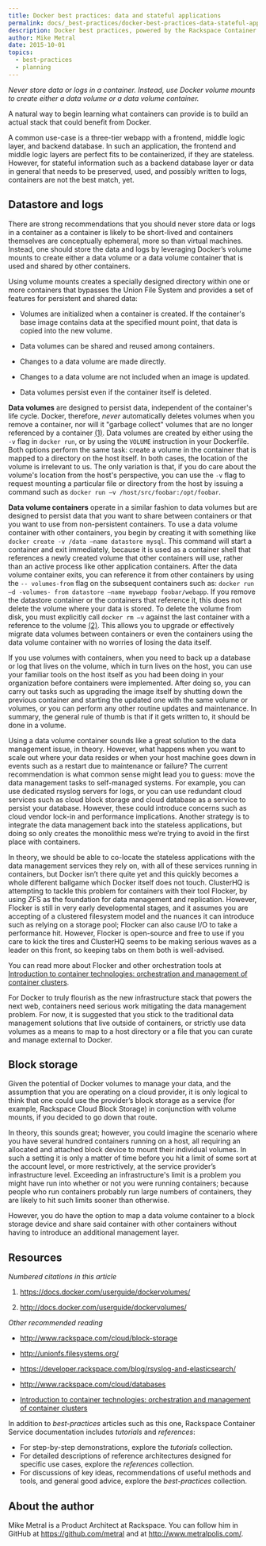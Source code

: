 ```yaml
---
title: Docker best practices: data and stateful applications
permalink: docs/_best-practices/docker-best-practices-data-stateful-applications/
description: Docker best practices, powered by the Rackspace Container Service
author: Mike Metral
date: 2015-10-01
topics:
  - best-practices
  - planning
---
```


*Never store data or logs in a container. Instead, use Docker volume mounts to create either a data volume or a data volume container.*

A natural way to begin learning what containers can provide is to build an
actual stack that could benefit from Docker.

A common use-case is a three-tier webapp with a
frontend, middle logic layer, and backend database. In such an application, the
frontend and middle logic layers are perfect fits to be containerized,
if they are stateless. However, for
stateful information such as a backend database layer or data in
general that needs to be preserved, used, and possibly written to logs,
containers are not the best match, yet.

## Datastore and logs

There are strong recommendations that you should never store data or
logs in a container as a container is likely to be short-­lived
and containers themselves are conceptually ephemeral, more so than
virtual machines. Instead, one should store the data and logs by leveraging
Docker’s volume mounts to create either a data volume or a data volume
container that is used and shared by other containers.

Using volume mounts creates a specially designed directory within one
or more containers that bypasses the Union File System and provides a
set of features for persistent and shared data:

- Volumes are initialized when a container is created. If the
  container's base image contains data at the specified mount point,
  that data is copied into the new volume.

- Data volumes can be shared and reused among containers.

- Changes to a data volume are made directly.

- Changes to a data volume are not included when an image is updated.

- Data volumes persist even if the container itself is deleted.

**Data volumes** are designed to persist data, independent of the
container's life cycle. Docker, therefore, *never* automatically
deletes volumes when you remove a container, nor will it "garbage
collect" volumes that are no longer referenced by a container [(1)](#resources).
Data volumes are created by either using the `-­v` flag in `docker run`,
or by using the `VOLUME` instruction in your Dockerfile.
Both options perform the same task: create a volume in the
container that is mapped to a directory on the host itself.
In both cases, the location of the volume is irrelevant to us.
The only variation is that, if you do care about the volume's location
from the host's perspective,
you can use the `-v` flag to request
mounting a particular file or directory from the host by
issuing a command such as `docker run –v /host/src/foobar:/opt/foobar`.

**Data volume containers** operate in a similar fashion to data volumes
but are designed to persist data that you want to share between
containers or that you want to use from non-persistent containers. To use a
data volume container with other containers, you begin by creating
it with something like `docker create -v /data –name datastore mysql`.
This command will
start a container and exit immediately, because it is used as a
container shell that references a newly created volume that other
containers will use, rather than an active process like other application
containers. After the data volume container exits, you can reference it
from other containers by using the `-- volumes-from` flag on the
subsequent containers such as: `docker run –d -volumes- from datastore
–name mywebapp foobar/webapp`. If you remove the datastore container or
the containers that reference it, this does not delete the volume where
your data is stored. To delete the volume from disk, you must explicitly
call `docker rm –v` against the last container with a reference to the
volume [(2)](#resources). This allows you to upgrade or effectively migrate data volumes
between containers or even the containers using the data volume
container with no worries of losing the data itself.

If you use volumes with containers, when you need to back up
a database or log that lives on the volume, which in turn lives on
the host, you can use your familiar tools on the host itself as you had
been doing in your organization before containers were implemented. After doing
so, you can carry out tasks such as upgrading the image itself by
shutting down the previous container and starting the updated one with
the same volume or volumes, or you can perform any other routine updates and
maintenance. In summary, the general rule of thumb is that if it gets
written to, it should be done in a volume.

Using a data volume container sounds like a great solution to the data
management issue, in theory. However, what happens when you want to
scale out where your data resides or when your host machine goes down
in events such as a restart due to maintenance or failure?
The current recommendation is what common sense might lead you to guess: move the
data management tasks to self-managed systems. For example, you can use
dedicated rsyslog servers for logs, or you can use redundant cloud
services such as cloud block storage and cloud database as a service
to persist your database. However, these could introduce concerns such as
cloud vendor lock-in and performance implications. Another strategy
is to integrate the data management back into the stateless
applications, but doing so only creates
the monolithic mess we’re trying to avoid in the first place with
containers.

In theory, we should be able to co-locate the stateless applications with the
data management services they rely on, with all of these services
running in containers, but Docker isn’t there quite yet and this
quickly becomes a whole different ballgame which Docker itself does
not touch. ClusterHQ is attempting to tackle this problem for
containers with their tool Flocker, by using ZFS as the foundation for
data management and replication. However, Flocker is still in very
early developmental stages, and it assumes you are accepting of
a clustered filesystem model and the nuances it can introduce such as
relying on a storage pool; Flocker can also cause I/O to take a performance
hit. However, Flocker is open-source and free to use if you care to
kick the tires and ClusterHQ seems to be making serious waves as a
leader on this front, so keeping tabs on them both is well-advised.

You can read more about Flocker and other orchestration tools at
[Introduction to container technologies: orchestration and management of container clusters](/container-technologies-orchestration-clusters/).

For Docker to truly flourish as the new infrastructure stack that
powers the next web, containers need serious work mitigating the data
management problem. For now, it is suggested that you stick to the
traditional data management solutions that live outside of containers,
or strictly use data volumes as a means to map to a host directory or
a file that you can curate and manage external to
Docker.

## Block storage

Given the potential of Docker volumes to manage
your data, and the assumption that you are operating on a cloud
provider, it is only logical to think that one could use the
provider’s block storage as a service (for example, Rackspace Cloud Block Storage)
in conjunction with volume
mounts, if you decided to go down that route.

In theory, this sounds great; however, you could imagine the scenario
where you have several hundred containers running on a host, all
requiring an allocated and attached block device to mount their
individual volumes. In such a setting it is only a matter of time
before you hit a limit of some sort at the account level, or more
restrictively, at the service provider’s infrastructure level.
Exceeding an infrastructure's limit is a problem you might have run into whether or not
you were running containers; because people who run containers probably run large numbers of containers, they are likely to hit such limits sooner than otherwise.

However, you do have the option to map a data volume container to a
block storage device and share said container with other containers without having
to introduce an additional management layer.

<a name="resources"></a>
## Resources

*Numbered citations in this article*

1. <https://docs.docker.com/userguide/dockervolumes/>

2. <http://docs.docker.com/userguide/dockervolumes/>

*Other recommended reading*

- <http://www.rackspace.com/cloud/block-storage>

- <http://unionfs.filesystems.org/>

- <https://developer.rackspace.com/blog/rsyslog-and-elasticsearch/>

- <http://www.rackspace.com/cloud/databases>

- [Introduction to container technologies: orchestration and management of container clusters](/container-technologies-orchestration-clusters/)

In addition to *best-practices* articles such as this one,
Rackspace Container Service documentation includes *tutorials* and *references*:

* For step-by-step demonstrations, explore the *tutorials* collection.
* For detailed descriptions of reference architectures designed
  for specific use cases,
  explore the *references* collection.
* For discussions of key ideas, recommendations of useful methods and tools, and
  general good advice, explore the *best-practices* collection.

## About the author

Mike Metral is a Product Architect at Rackspace. You can follow him in GitHub at https://github.com/metral and at http://www.metralpolis.com/.
